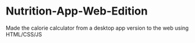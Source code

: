 # Nutrition-App-Web-Edition
Made the calorie calculator from a desktop app version to the web using HTML/CSS/JS
